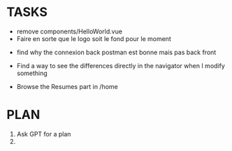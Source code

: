 # TASKS
- remove components/HelloWorld.vue
- Faire en sorte que le logo soit le fond pour le moment
+ find why the connexion back postman est bonne mais pas back front
- Find a way to see the differences directly in the navigator when I modify something 
* Browse the Resumes part in /home

# PLAN
1. Ask GPT for a plan
2.
